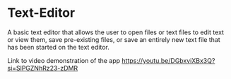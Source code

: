 # Text-Editor
A basic text editor that allows the user to open files or text files to edit text or view them, save pre-existing files, or save an entirely new text file that has been started on the text editor. 

Link to video demonstration of the app https://youtu.be/DGbxviXBx3Q?si=SlPGZNhRz23-zDMR
